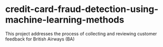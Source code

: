 # credit-card-fraud-detection-using-machine-learning-methods
This project addresses the process of collecting and reviewing customer feedback for British Airways (BA)
